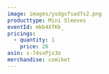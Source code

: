```yaml
---
image: images/ysdgsfsadfs2.png
producttype: Mini Sleeves
eventId: mkb4XfKk_
pricings:
  - quantity: 1
    price: 26
asin: s-74sxPjx3o
merchandise: comiket
---
```

